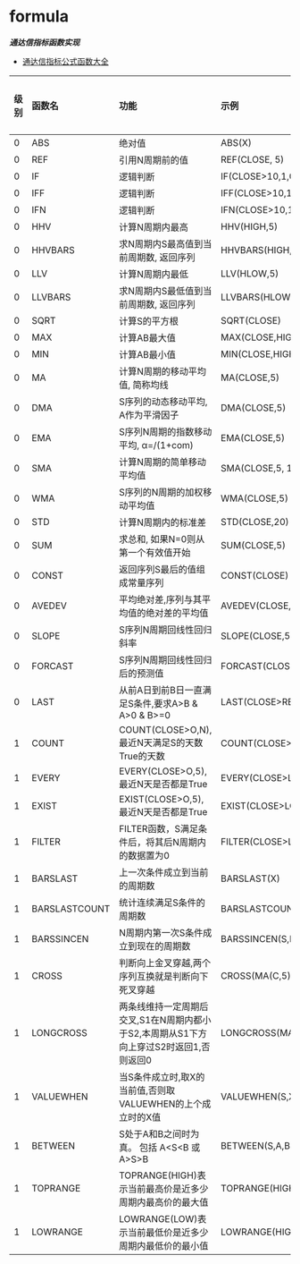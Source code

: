 formula
===

***通达信指标函数实现***

- [通达信指标公式函数大全](https://www.chanluns.com/tdxfun/)

| 级别  | 函数名           | 功能                                                 | 示例                                | 固定参数 | 序列参数 |
|:----|:--------------|:---------------------------------------------------|:----------------------------------|:-----|:-----|
| 0   | ABS           | 绝对值                                                | ABS(X)                            | [√]  | [√]  |
| 0   | REF           | 引用N周期前的值                                           | REF(CLOSE, 5)                     | [√]  | [√]  |
| 0   | IF            | 逻辑判断                                               | IF(CLOSE>10,1,0)                  | [√]  | [√]  |
| 0   | IFF           | 逻辑判断                                               | IFF(CLOSE>10,1,2)                 | [√]  | [√]  |
| 0   | IFN           | 逻辑判断                                               | IFN(CLOSE>10,1,2)                 | [√]  | [√]  |
| 0   | HHV           | 计算N周期内最高                                           | HHV(HIGH,5)                       | [√]  | [√]  |
| 0   | HHVBARS       | 求N周期内S最高值到当前周期数, 返回序列                              | HHVBARS(HIGH,5)                   | [x]  | [x]  |
| 0   | LLV           | 计算N周期内最低                                           | LLV(HLOW,5)                       | [√]  | [√]  |
| 0   | LLVBARS       | 求N周期内S最低值到当前周期数, 返回序列                              | LLVBARS(HLOW,5)                   | [x]  | [x]  |
| 0   | SQRT          | 计算S的平方根                                            | SQRT(CLOSE)                       | [√]  | [√]  |
| 0   | MAX           | 计算AB最大值                                            | MAX(CLOSE,HIGH)                   | [√]  | [√]  |
| 0   | MIN           | 计算AB最小值                                            | MIN(CLOSE,HIGH)                   | [√]  | [√]  |
| 0   | MA            | 计算N周期的移动平均值, 简称均线                                  | MA(CLOSE,5)                       | [√]  | [√]  |
| 0   | DMA           | S序列的动态移动平均, A作为平滑因子                                | DMA(CLOSE,5)                      | [√]  | [√]  |
| 0   | EMA           | S序列N周期的指数移动平均, α=/(1+com)                          | EMA(CLOSE,5)                      | [√]  | [√]  |
| 0   | SMA           | 计算N周期的简单移动平均值                                      | SMA(CLOSE,5, 1)                   | [√]  | [√]  |
| 0   | WMA           | S序列的N周期的加权移动平均值                                    | WMA(CLOSE,5)                      | [√]  | [√]  |
| 0   | STD           | 计算N周期内的标准差                                         | STD(CLOSE,20)                     | [√]  | [√]  |
| 0   | SUM           | 求总和, 如果N=0则从第一个有效值开始                               | SUM(CLOSE,5)                      | [√]  | [√]  |
| 0   | CONST         | 返回序列S最后的值组成常量序列                                    | CONST(CLOSE)                      | [√]  | [ ]  |
| 0   | AVEDEV        | 平均绝对差,序列与其平均值的绝对差的平均值                              | AVEDEV(CLOSE,5)                   | [X]  | [X]  |
| 0   | SLOPE         | S序列N周期回线性回归斜率                                      | SLOPE(CLOSE,5)                    | [X]  | [X]  |
| 0   | FORCAST       | S序列N周期回线性回归后的预测值                                   | FORCAST(CLOSE,5)                  | [X]  | [X]  |
| 0   | LAST          | 从前A日到前B日一直满足S条件,要求A>B & A>0 & B>=0                 | LAST(CLOSE>REF(CLOSE,1),LOW,HIGH) | [√]  | [√x] |
| 1   | COUNT         | COUNT(CLOSE>O,N),最近N天满足S的天数True的天数                 | COUNT(CLOSE>LOW,5)                | [√]  | [√]  |
| 1   | EVERY         | EVERY(CLOSE>O,5),最近N天是否都是True                      | EVERY(CLOSE>LOW,5)                | [X]  | [X]  |
| 1   | EXIST         | EXIST(CLOSE>O,5),最近N天是否都是True                      | EXIST(CLOSE>LOW,5)                | [X]  | [X]  |
| 1   | FILTER        | FILTER函数，S满足条件后，将其后N周期内的数据置为0                      | FILTER(CLOSE>LOW,5)               | [X]  | [X]  |
| 1   | BARSLAST      | 上一次条件成立到当前的周期数                                     | BARSLAST(X)                       | [√]  | [√]  |
| 1   | BARSLASTCOUNT | 统计连续满足S条件的周期数                                      | BARSLASTCOUNT(X)                  | [√]  | [ ]  |
| 1   | BARSSINCEN    | N周期内第一次S条件成立到现在的周期数                                | BARSSINCEN(S,N)                   | [√]  | [√]  |
| 1   | CROSS         | 判断向上金叉穿越,两个序列互换就是判断向下死叉穿越                          | CROSS(MA(C,5),MA(C,10))           | [√]  | [ ]  |
| 1   | LONGCROSS     | 两条线维持一定周期后交叉,S1在N周期内都小于S2,本周期从S1下方向上穿过S2时返回1,否则返回0 | LONGCROSS(MA(C,5),MA(C,10),5)     | [X]  | [X]  |
| 1   | VALUEWHEN     | 当S条件成立时,取X的当前值,否则取VALUEWHEN的上个成立时的X值               | VALUEWHEN(S,X)                    | [X]  | [X]  |
| 1   | BETWEEN       | S处于A和B之间时为真。 包括 A<S<B 或 A>S>B                      | BETWEEN(S,A,B)                    | [X]  | [X]  |
| 1   | TOPRANGE      | TOPRANGE(HIGH)表示当前最高价是近多少周期内最高价的最大值                | TOPRANGE(HIGH)                    | [X]  | [X]  |
| 1   | LOWRANGE      | LOWRANGE(LOW)表示当前最低价是近多少周期内最低价的最小值                 | LOWRANGE(HIGH)                    | [X]  | [X]  |

